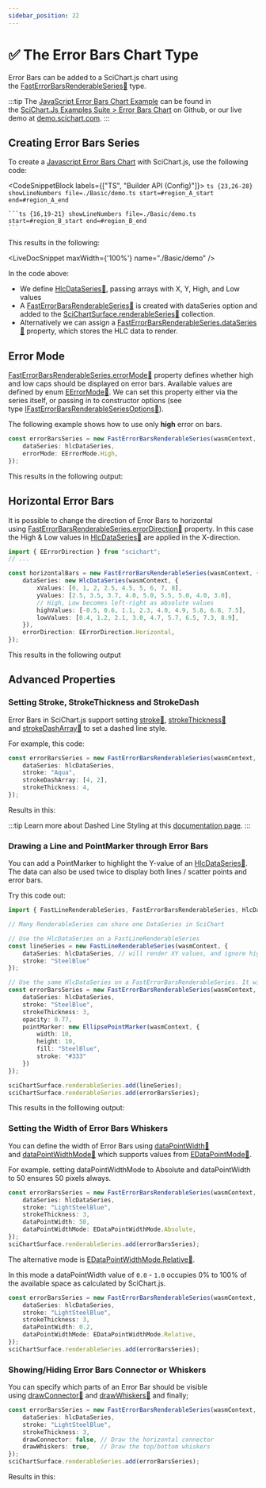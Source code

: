 ```yaml
---
sidebar_position: 22
---
```


# ✅ The Error Bars Chart Type

Error Bars can be added to a SciChart.js chart using the [FastErrorBarsRenderableSeries:blue_book:](https://www.scichart.com/documentation/js/current/typedoc/classes/fasterrorbarsrenderableseries.html) type.

:::tip
The [JavaScript Error Bars Chart Example](https://demo.scichart.com/javascript-error-bars-chart) can be found in the [SciChart.Js Examples Suite > Error Bars Chart](https://github.com/ABTSoftware/SciChart.JS.Examples/tree/master/Examples/src/components/Examples/Charts2D/BasicChartTypes/ErrorBarsChart) on Github, or our live demo at [demo.scichart.com](https://demo.scichart.com/javascript/error-bars-chart).
:::

<ChartFromSciChartDemo 
    src="https://www.scichart.com/demo/iframe/error-bars-chart"
    title="Error Bars Series Chart"
/>

## Creating Error Bars Series

To create a [Javascript Error Bars Chart](https://demo.scichart.com/javascript-error-bars-chart) with SciChart.js, use the following code:

<CodeSnippetBlock labels={["TS", "Builder API (Config)"]}>
    ```ts {23,26-28} showLineNumbers file=./Basic/demo.ts start=#region_A_start end=#region_A_end
    ```

    ```ts {16,19-21} showLineNumbers file=./Basic/demo.ts start=#region_B_start end=#region_B_end
    ```
</CodeSnippetBlock>

This results in the following:

<LiveDocSnippet maxWidth={'100%'} name="./Basic/demo" />

In the code above:

*   We define [HlcDataSeries:blue_book:](https://www.scichart.com/documentation/js/current/typedoc/classes/hlcdataseries.html), passing arrays with X, Y, High, and Low values
*   A [FastErrorBarsRenderableSeries:blue_book:](https://www.scichart.com/documentation/js/current/typedoc/classes/fasterrorbarsrenderableseries.html) is created with dataSeries option and added to the [SciChartSurface.renderableSeries:blue_book:](https://www.scichart.com/documentation/js/current/typedoc/classes/scichartsurface.html#renderableseries) collection.
*   Alternatively we can assign a [FastErrorBarsRenderableSeries.dataSeries:blue_book:](https://www.scichart.com/documentation/js/current/typedoc/classes/fasterrorbarsrenderableseries.html#dataseries) property, which stores the HLC data to render.

## Error Mode

[FastErrorBarsRenderableSeries.errorMode:blue_book:](https://www.scichart.com/documentation/js/current/typedoc/classes/fasterrorbarsrenderableseries.html#errormode) property defines whether high and low caps should be displayed on error bars. Available values are defined by enum [EErrorMode:blue_book:](https://www.scichart.com/documentation/js/current/typedoc/enums/eerrormode.html). We can set this property either via the series itself, or passing in to constructor options (see type [IFastErrorBarsRenderableSeriesOptions:blue_book:](https://www.scichart.com/documentation/js/current/typedoc/interfaces/ifasterrorbarsrenderableseriesoptions.html)).

The following example shows how to use only **high** error on bars.

```ts {3} showLineNumbers
const errorBarsSeries = new FastErrorBarsRenderableSeries(wasmContext, {
    dataSeries: hlcDataSeries,
    errorMode: EErrorMode.High,
});
```

This results in the following output:

<CenteredImageWrapper 
    src="https://www.scichart.com/documentation/js/current/images/RenderableSeries_ErrorBars_HighBars.png" 
    title="Error Bars Series with High Error Segments Only"
/>

## Horizontal Error Bars

It is possible to change the direction of Error Bars to horizontal using [FastErrorBarsRenderableSeries.errorDirection:blue_book:](https://www.scichart.com/documentation/js/current/typedoc/classes/fasterrorbarsrenderableseries.html#errordirection) property. In this case the High & Low values in [HlcDataSeries:blue_book:](https://www.scichart.com/documentation/js/current/typedoc/classes/hlcdataseries.html) are applied in the X-direction.

```ts {9-10,12} showLineNumbers
import { EErrorDirection } from "scichart";
// ...

const horizontalBars = new FastErrorBarsRenderableSeries(wasmContext, {
    dataSeries: new HlcDataSeries(wasmContext, {
        xValues: [0, 1, 2, 2.5, 4.5, 5, 6, 7, 8],
        yValues: [2.5, 3.5, 3.7, 4.0, 5.0, 5.5, 5.0, 4.0, 3.0],
        // High, Low becomes left-right as absolute values
        highValues: [-0.5, 0.6, 1.1, 2.3, 4.0, 4.9, 5.8, 6.8, 7.5],
        lowValues: [0.4, 1.2, 2.1, 3.0, 4.7, 5.7, 6.5, 7.3, 8.9],
    }),
    errorDirection: EErrorDirection.Horizontal,
});
```

This results in the following output

<CenteredImageWrapper 
    src="https://www.scichart.com/documentation/js/current/images/RenderableSeries_HorizontalErrorBars.png" 
    title="Horizontal ErrorBars"
/>

## Advanced Properties

### Setting Stroke, StrokeThickness and StrokeDash

Error Bars in SciChart.js support setting [stroke:blue_book:](https://www.scichart.com/documentation/js/current/typedoc/classes/fasterrorbarsrenderableseries.html#stroke), [strokeThickness:blue_book:](https://www.scichart.com/documentation/js/current/typedoc/classes/fasterrorbarsrenderableseries.html#strokethickness) and [strokeDashArray:blue_book:](https://www.scichart.com/documentation/js/current/typedoc/classes/fasterrorbarsrenderableseries.html#strokeddasharray) to set a dashed line style.

For example, this code:

```ts showLineNumbers
const errorBarsSeries = new FastErrorBarsRenderableSeries(wasmContext, {
    dataSeries: hlcDataSeries,
    stroke: "Aqua",
    strokeDashArray: [4, 2],
    strokeThickness: 4,
});
```

Results in this:

<CenteredImageWrapper 
    src="https://www.scichart.com/documentation/js/current/images/RenderableSeries_ErrorBars_DashedLines.png"
    title="Advanced properties on Error Bars - stroke, strokeThickness, strokeDashArray"
/>

:::tip
Learn more about Dashed Line Styling at this [documentation page](/docs/2d-charts/styling-and-theming/style-chart-parts-in-code).
:::

### Drawing a Line and PointMarker through Error Bars

You can add a PointMarker to highlight the Y-value of an [HlcDataSeries:blue_book:](https://www.scichart.com/documentation/js/current/typedoc/classes/hlcdataseries.html). The data can also be used twice to display both lines / scatter points and error bars.

Try this code out:

```ts {3,7,13,17-22} showLineNumbers
import { FastLineRenderableSeries, FastErrorBarsRenderableSeries, HlcDataSeries, EllipsePointMarker  } from "scichart";

// Many RenderableSeries can share one DataSeries in SciChart

// Use the HlcDataSeries on a FastLineRenderableSeries
const lineSeries = new FastLineRenderableSeries(wasmContext, { 
    dataSeries: hlcDataSeries, // will render XY values, and ignore high/low values
    stroke: "SteelBlue" 
});

// Use the same HlcDataSeries on a FastErrorBarsRenderableSeries. It will render high/lows for error bars
const errorBarsSeries = new FastErrorBarsRenderableSeries(wasmContext, {
    dataSeries: hlcDataSeries,
    stroke: "SteelBlue",
    strokeThickness: 3,
    opacity: 0.77,
    pointMarker: new EllipsePointMarker(wasmContext, {
        width: 10,
        height: 10,
        fill: "SteelBlue",
        stroke: "#333"
    })
});

sciChartSurface.renderableSeries.add(lineSeries);
sciChartSurface.renderableSeries.add(errorBarsSeries);
```

This results in the folllowing output:

<CenteredImageWrapper 
    src="https://www.scichart.com/documentation/js/current/images/RenderableSeries_ErrorBars_andLines_PointMarker.png"
    title="Drawing a Line and PointMarkers through Error Bars"
/>

### Setting the Width of Error Bars Whiskers

You can define the width of Error Bars using [dataPointWidth:blue_book:](https://www.scichart.com/documentation/js/current/typedoc/classes/fasterrorbarsrenderableseries.html#datapointwidth) and [dataPointWidthMode:blue_book:](https://www.scichart.com/documentation/js/current/typedoc/classes/fasterrorbarsrenderableseries.html#datapointwidthmode) which supports values from [EDataPointMode:blue_book:](https://www.scichart.com/documentation/js/current/typedoc/enums/edatapointwidthmode.html).

For example. setting dataPointWidthMode to Absolute and dataPointWidth to 50 ensures 50 pixels always.

```ts {6} showLineNumbers
const errorBarsSeries = new FastErrorBarsRenderableSeries(wasmContext, {
    dataSeries: hlcDataSeries,
    stroke: "LightSteelBlue",
    strokeThickness: 3,
    dataPointWidth: 50,
    dataPointWidthMode: EDataPointWidthMode.Absolute,
});
sciChartSurface.renderableSeries.add(errorBarsSeries);
```

<CenteredImageWrapper 
    src="https://www.scichart.com/documentation/js/current/images/RenderableSeries_ErrorBars_ContantWidth.png" 
    title="Setting the Width of Error Bars Whiskers"
/>

The alternative mode is [EDataPointWidthMode.Relative:blue_book:](https://www.scichart.com/documentation/js/current/typedoc/enums/edatapointwidthmode.html). 

In this mode a dataPointWidth value of `0.0` - `1.0` occupies 0% to 100% of the available space as calculated by SciChart.js.

```ts {6} showLineNumbers
const errorBarsSeries = new FastErrorBarsRenderableSeries(wasmContext, {
    dataSeries: hlcDataSeries,
    stroke: "LightSteelBlue",
    strokeThickness: 3,
    dataPointWidth: 0.2,
    dataPointWidthMode: EDataPointWidthMode.Relative,
});
sciChartSurface.renderableSeries.add(errorBarsSeries);
```

<CenteredImageWrapper 
    src="https://www.scichart.com/documentation/js/current/images/RenderableSeries_ErrorBars_RelativeWidth.png"
    title="The Relative Width of Error Bars Whiskers"
/>

### Showing/Hiding Error Bars Connector or Whiskers 

You can specify which parts of an Error Bar should be visible using [drawConnector:blue_book:](https://www.scichart.com/documentation/js/current/typedoc/classes/fasterrorbarsrenderableseries.html#drawconnector) and [drawWhiskers:blue_book:](https://www.scichart.com/documentation/js/current/typedoc/classes/fasterrorbarsrenderableseries.html#drawwhiskers) and finally;

```ts {5-6} showLineNumbers
const errorBarsSeries = new FastErrorBarsRenderableSeries(wasmContext, {
    dataSeries: hlcDataSeries,
    stroke: "LightSteelBlue",
    strokeThickness: 3,
    drawConnector: false, // Draw the horizontal connector
    drawWhiskers: true,   // Draw the top/bottom whiskers
});
sciChartSurface.renderableSeries.add(errorBarsSeries);
```

Results in this:

<CenteredImageWrapper 
    src="https://www.scichart.com/documentation/js/current/images/RenderableSeries_ErrorBars_HidingParts.png" 
    title="Hiding Parts of Error Bars - Connector / Whiskers"
/>